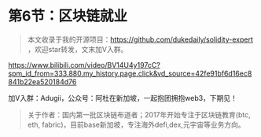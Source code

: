 # 第6节：区块链就业

> 本文收录于我的开源项目：https://github.com/dukedaily/solidity-expert ，欢迎star转发，文末加V入群。



https://www.bilibili.com/video/BV14U4y197cC?spm_id_from=333.880.my_history.page.click&vd_source=42fe91bf6d16ec8841b22ea520184d76







加V入群：Adugii，公众号：阿杜在新加坡，一起抱团拥抱web3，下期见！



> 关于作者：国内第一批区块链布道者；2017年开始专注于区块链教育(btc, eth, fabric)，目前base新加坡，专注海外defi,dex,元宇宙等业务方向。
